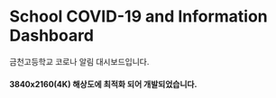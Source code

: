 # School COVID-19 and Information Dashboard
금천고등학교 코로나 알림 대시보드입니다.

#### 3840x2160(4K) 해상도에 최적화 되어 개발되었습니다.
